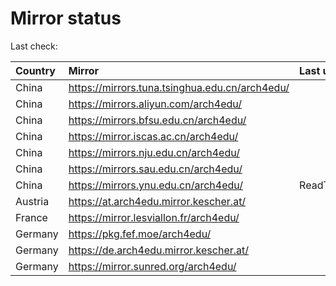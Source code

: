 <script src="./time.js"></script>
# Mirror status
Last check: <script type="text/javascript">localize(1690854030.6909053);</script>

|Country|Mirror|Last update|
|:------|:-----|:----------|
|China|https://mirrors.tuna.tsinghua.edu.cn/arch4edu/|<script type="text/javascript">localize(1690828194);</script>|
|China|https://mirrors.aliyun.com/arch4edu/|<script type="text/javascript">localize(1690785086);</script>|
|China|https://mirrors.bfsu.edu.cn/arch4edu/|<script type="text/javascript">localize(1690785086);</script>|
|China|https://mirror.iscas.ac.cn/arch4edu/|<script type="text/javascript">localize(1690828194);</script>|
|China|https://mirrors.nju.edu.cn/arch4edu/|<script type="text/javascript">localize(1690785086);</script>|
|China|https://mirrors.sau.edu.cn/arch4edu/|<script type="text/javascript">localize(1690828194);</script>|
|China|https://mirrors.ynu.edu.cn/arch4edu/|ReadTimeout|
|Austria|https://at.arch4edu.mirror.kescher.at/|<script type="text/javascript">localize(1690828194);</script>|
|France|https://mirror.lesviallon.fr/arch4edu/|<script type="text/javascript">localize(1689402753);</script>|
|Germany|https://pkg.fef.moe/arch4edu/|<script type="text/javascript">localize(1690828194);</script>|
|Germany|https://de.arch4edu.mirror.kescher.at/|<script type="text/javascript">localize(1690828194);</script>|
|Germany|https://mirror.sunred.org/arch4edu/|<script type="text/javascript">localize(1690828194);</script>|

<script src="./tablefilter/tablefilter.js"></script>
<script src="./table.js"></script>